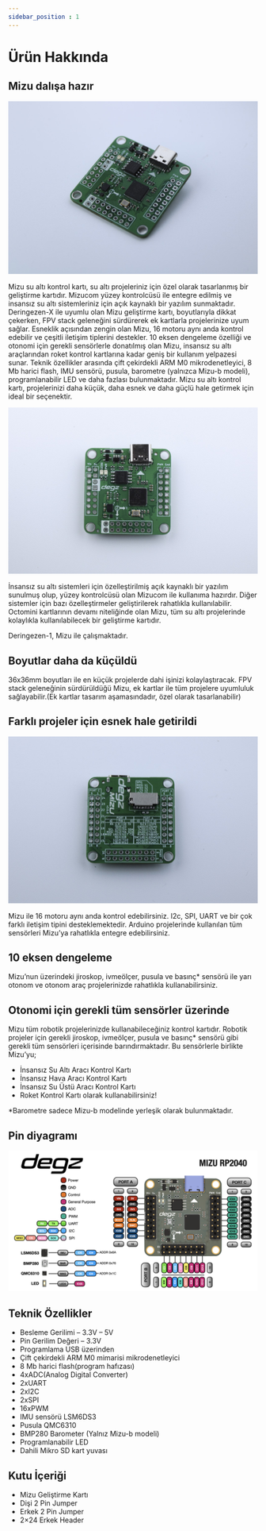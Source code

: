 ```yaml
---
sidebar_position : 1
---
```


# Ürün Hakkında

## Mizu dalışa hazır

![Degz Mizu](./image/DegzMizuRp2040KontrolKarti1.jpg)

Mizu su altı kontrol kartı, su altı projeleriniz için özel olarak tasarlanmış bir geliştirme kartıdır. Mizucom yüzey kontrolcüsü ile entegre edilmiş ve insansız su altı sistemleriniz için açık kaynaklı bir yazılım sunmaktadır. Deringezen-X ile uyumlu olan Mizu geliştirme kartı, boyutlarıyla dikkat çekerken, FPV stack geleneğini sürdürerek ek kartlarla projelerinize uyum sağlar. Esneklik açısından zengin olan Mizu, 16 motoru aynı anda kontrol edebilir ve çeşitli iletişim tiplerini destekler. 10 eksen dengeleme özelliği ve otonomi için gerekli sensörlerle donatılmış olan Mizu, insansız su altı araçlarından roket kontrol kartlarına kadar geniş bir kullanım yelpazesi sunar. Teknik özellikler arasında çift çekirdekli ARM M0 mikrodenetleyici, 8 Mb harici flash, IMU sensörü, pusula, barometre (yalnızca Mizu-b modeli), programlanabilir LED ve daha fazlası bulunmaktadır. Mizu su altı kontrol kartı, projelerinizi daha küçük, daha esnek ve daha güçlü hale getirmek için ideal bir seçenektir.

![Degz Mizu](./image/DegzMizuRp2040KontrolKarti2.jpg)

İnsansız su altı sistemleri için özelleştirilmiş açık kaynaklı bir yazılım sunulmuş olup, yüzey kontrolcüsü olan Mizucom ile kullanıma hazırdır. Diğer sistemler için bazı özelleştirmeler geliştirilerek rahatlıkla kullanılabilir. Octomini kartlarının devamı niteliğinde olan Mizu, tüm su altı projelerinde kolaylıkla kullanılabilecek bir geliştirme kartıdır.

Deringezen-1, Mizu ile çalışmaktadır.

## Boyutlar daha da küçüldü

36x36mm boyutları ile en küçük projelerde dahi işinizi kolaylaştıracak. FPV stack geleneğinin sürdürüldüğü Mizu, ek kartlar ile tüm projelere uyumluluk sağlayabilir.(Ek kartlar tasarım aşamasındadır, özel olarak tasarlanabilir)

## Farklı projeler için esnek hale getirildi

![Degz Mizu](./image/DegzMizuRp2040KontrolKarti3.jpg)

Mizu ile 16 motoru aynı anda kontrol edebilirsiniz. I2c, SPI, UART ve bir çok farklı iletişim tipini desteklemektedir. Arduino projelerinde kullanılan tüm sensörleri Mizu’ya rahatlıkla entegre edebilirsiniz.

## 10 eksen dengeleme

Mizu’nun üzerindeki jiroskop, ivmeölçer, pusula ve basınç* sensörü ile yarı otonom ve otonom araç projelerinizde rahatlıkla kullanabilirsiniz.

## Otonomi için gerekli tüm sensörler üzerinde

Mizu tüm robotik projelerinizde kullanabileceğiniz kontrol kartıdır. Robotik projeler için gerekli jiroskop, ivmeölçer, pusula ve basınç* sensörü gibi gerekli tüm sensörleri içerisinde barındırmaktadır. Bu sensörlerle birlikte Mizu’yu;

- İnsansız Su Altı Aracı Kontrol Kartı
- İnsansız Hava Aracı Kontrol Kartı
- İnsansız Su Üstü Aracı Kontrol Kartı
- Roket Kontrol Kartı olarak kullanabilirsiniz!

*Barometre sadece Mizu-b modelinde yerleşik olarak bulunmaktadır.

## Pin diyagramı

![Pin Diagramı](./image/DegzMizuRp2040KontrolKarti4.png)

## Teknik Özellikler

- Besleme Gerilimi – 3.3V – 5V
- Pin Gerilim Değeri – 3.3V
- Programlama USB üzerinden
- Çift çekirdekli ARM M0 mimarisi mikrodenetleyici
- 8 Mb harici flash(program hafızası)
- 4xADC(Analog Digital Converter)
- 2xUART
- 2xI2C
- 2xSPI
- 16xPWM
- IMU sensörü LSM6DS3 
- Pusula QMC6310
- BMP280 Barometer (Yalnız Mizu-b modeli)
- Programlanabilir LED
- Dahili Mikro SD kart yuvası

## Kutu İçeriği

- Mizu Geliştirme Kartı
- Dişi 2 Pin Jumper
- Erkek 2 Pin Jumper
- 2×24 Erkek Header